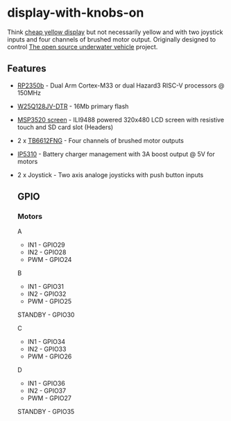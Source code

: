 # display-with-knobs-on

Think [cheap yellow display](https://github.com/witnessmenow/ESP32-Cheap-Yellow-Display) but not necessarily yellow and with two joystick inputs and four channels of brushed motor output. Originally designed to control [The open source underwater vehicle](https://github.com/concretedog/Tiny-Opensource-Underwater-Vehicle-TOUV-) project. 

## Features

* [RP2350b](https://datasheets.raspberrypi.com/rp2350/rp2350-product-brief.pdf) - Dual Arm Cortex-M33 or dual Hazard3 RISC-V processors
@ 150MHz
* [W25Q128JV-DTR](https://www.winbond.com/resource-files/w25q128jv_dtr%20revc%2003272018%20plus.pdf) - 16Mb primary flash 
* [MSP3520 screen](https://www.lcdwiki.com/3.5inch_SPI_Module_ILI9488_SKU%3AMSP3520) - ILI9488 powered 320x480 LCD screen with resistive touch and SD card slot (Headers)
* 2 x [TB6612FNG](https://toshiba.semicon-storage.com/us/product/linear/motordriver/detail.TB6612FNG.html) - Four channels of brushed motor outputs
* [IP5310](https://www.injoinic.com/api//static/uploads/20250528/20250528180445_6836dfbd54166.pdf) - Battery charger management with 3A boost output @ 5V for motors
* 2 x Joystick - Two axis analoge joysticks with push button inputs

  ## GPIO

  ### Motors

  A
  * IN1 - GPIO29
  * IN2 - GPIO28
  * PWM - GPIO24

  B
  * IN1 - GPIO31
  * IN2 - GPIO32
  * PWM - GPIO25

  STANDBY - GPIO30

  C
  * IN1 - GPIO34
  * IN2 - GPIO33
  * PWM - GPIO26

  D
  * IN1 - GPIO36
  * IN2 - GPIO37
  * PWM - GPIO27

  STANDBY - GPIO35 


